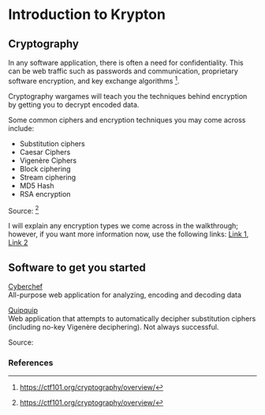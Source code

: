 # Introduction to Krypton

## Cryptography

In any software application, there is often a need for confidentiality. This can be web traffic such as passwords and communication, proprietary software encryption, and key exchange algorithms [^1].

Cryptography wargames will teach you the techniques behind encryption by getting you to decrypt encoded data. 

Some common ciphers and encryption techniques you may come across include: 
+	Substitution ciphers
+	Caesar Ciphers
+	Vigenère Ciphers
+	Block ciphering
+	Stream ciphering
+	MD5 Hash
+	RSA encryption

Source: [^1]

I will explain any encryption types we come across in the walkthrough; however, if you want more information now, use the following links: 
[Link 1](https://ctf101.org/cryptography/overview/), 
[Link 2](https://primer.picoctf.com/#_cryptography)

## Software to get you started
[Cyberchef](https://gchq.github.io/CyberChef/)  
All-purpose web application for analyzing, encoding and decoding data

[Quipquip](https://quipqiup.com/)  
Web application that attempts to automatically decipher substitution ciphers (including no-key Vigenère deciphering). Not always successful.

Source: 

### References
[^1]: https://ctf101.org/cryptography/overview/
[^2]:
